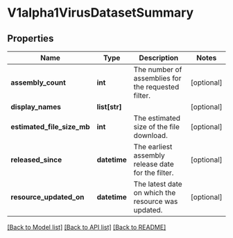 # V1alpha1VirusDatasetSummary

## Properties
Name | Type | Description | Notes
------------ | ------------- | ------------- | -------------
**assembly_count** | **int** | The number of assemblies for the requested filter. | [optional] 
**display_names** | **list[str]** |  | [optional] 
**estimated_file_size_mb** | **int** | The estimated size of the file download. | [optional] 
**released_since** | **datetime** | The earliest assembly release date for the filter. | [optional] 
**resource_updated_on** | **datetime** | The latest date on which the resource was updated. | [optional] 

[[Back to Model list]](../README.md#documentation-for-models) [[Back to API list]](../README.md#documentation-for-api-endpoints) [[Back to README]](../README.md)


